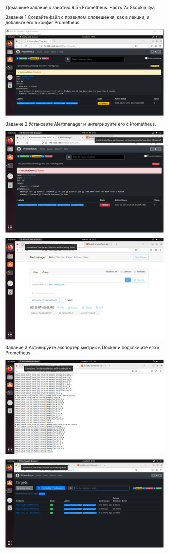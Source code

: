 
Домашнее задание к занятию 9.5 «Prometheus. Часть 2» Skopkin Ilya


Задание 1
Создайте файл с правилом оповещения, как в лекции, и добавьте его в конфиг Prometheus.

![alt text](https://github.com/matiz86/git_hw-9-5/blob/main/Screenshot_3.png)

Задание 2
Установите Alertmanager и интегрируйте его с Prometheus.

![alt text](https://github.com/matiz86/git_hw-9-5/blob/main/VirtualBox_zabbix_test2_29_03_2023_21_33_29.png)

![alt text](https://github.com/matiz86/git_hw-9-5/blob/main/VirtualBox_zabbix_test2_29_03_2023_21_33_39.png)

Задание 3
Активируйте экспортёр метрик в Docker и подключите его к Prometheus.

![alt text](https://github.com/matiz86/git_hw-9-5/blob/main/VirtualBox_zabbix_test2_29_03_2023_21_47_25.png)

![alt text](https://github.com/matiz86/git_hw-9-5/blob/main/VirtualBox_zabbix_test2_29_03_2023_21_56_58.png)

